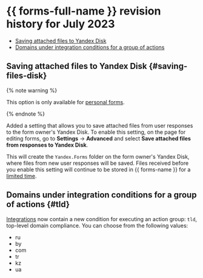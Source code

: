 # {{ forms-full-name }} revision history for July 2023

* [Saving attached files to Yandex Disk](#saving-files-disk)
* [Domains under integration conditions for a group of actions](#tld)


## Saving attached files to Yandex Disk {#saving-files-disk}

{% note warning %}

This option is only available for [personal forms](../personal-forms.md).

{% endnote %}

Added a setting that allows you to save attached files from user responses to the form owner's Yandex Disk. To enable this setting, on the page for editing forms, go to **Settings** → **Advanced** and select **Save attached files from responses to Yandex Disk**.

This will create the `Yandex.Forms` folder on the form owner's Yandex Disk, where files from new user responses will be saved. Files received before you enable this setting will continue to be stored in {{ forms-name }} for a [limited time](../answers.md#files).



## Domains under integration conditions for a group of actions {#tld}

[Integrations](../notifications.md#section_xlw_rjc_tbb) now contain a new condition for executing an action group: `tld`, top-level domain compliance. You can choose from the following values:

* ru
* by
* com
* tr
* kz
* ua
